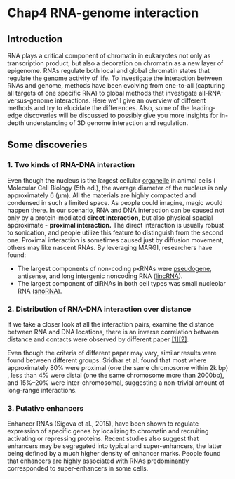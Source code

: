 # Chap4 RNA-genome interaction

## Introduction

RNA plays a critical component of chromatin in eukaryotes not only as transcription product, but also a decoration on chromatin as a new layer of epigenome. RNAs regulate both local and global chromatin states that regulate the genome activity of life. To investigate the interaction between RNAs and genome, methods have been evolving from one-to-all \(capturing all targets of one specific RNA\) to global methods that investigate all-RNA-versus-genome interactions. Here we'll give an overview of different methods and try to elucidate the differences. Also, some of the leading-edge discoveries will be discussed to possibly give you more insights for in-depth understanding of 3D genome interaction and regulation.

## Some discoveries

### 1. Two kinds of RNA-DNA interaction

Even though the nucleus is the largest cellular [organelle](https://en.wikipedia.org/wiki/Organelle) in animal cells \( Molecular Cell Biology \(5th ed.\),  the average diameter of the nucleus is only approximately 6 \(µm\). All the materials are highly compacted and condensed in such a limited space. As people could imagine, magic would happen there. In our scenario, RNA and DNA interaction can be caused not only by a protein-mediated **direct interaction**, but also physical spacial approximate - **proximal interaction.**  The direct interaction is usually robust to sonication, and people utilize this feature to distinguish from the second one. Proximal interaction is sometimes caused just by diffusion movement, others may like nascent RNAs. By leveraging MARGI, researchers have found:

* The largest components of non-coding pxRNAs were [pseudogene](https://en.wikipedia.org/wiki/Pseudogene), antisense, and long intergenic noncoding RNA \([lincRNA](https://www.biosyn.com/tew/what-are-lncrnas-and-lincrnas.aspx)\).
* The largest component of diRNAs in both cell types was small nucleolar RNA \([snoRNA](https://en.wikipedia.org/wiki/Small_nucleolar_RNA)\).



### 2. Distribution of RNA-DNA interaction over distance

If we take a closer look at all the interaction pairs, examine the distance between RNA and DNA locations, there is an inverse correlation between distance and contacts were observed by different paper [\[1\]](https://linkinghub.elsevier.com/retrieve/pii/S0960982217300118)[\[2\]](http://dx.doi.org/10.1038/nbt.3968). 

Even though the criteria of different paper may vary, similar results were found between different groups. Sridhar et al. found that most where approximately 80% were proximal \(one the same chromosome within 2k bp\) , less than 4% were distal \(one the same chromosome more than 2000bp\), and 15%–20% were inter-chromosomal, suggesting a non-trivial amount of long-range interactions. 



### 3. Putative enhancers 

Enhancer RNAs \(Sigova et al., 2015\), have been shown to regulate expression of specific genes by localizing to chromatin and recruiting activating or repressing proteins. Recent studies also suggest that enhancers may be segregated into typical and super-enhancers, the latter being defined by a much higher density of enhancer marks. People found that enhancers are highly associated with RNAs predominantly corresponded to super-enhancers in some cells.





































































































































































